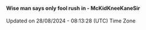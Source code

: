 #### Wise man says only fool rush in - McKidKneeKaneSir
Updated on 28/08/2024 - 08:13:28 (UTC) Time Zone
